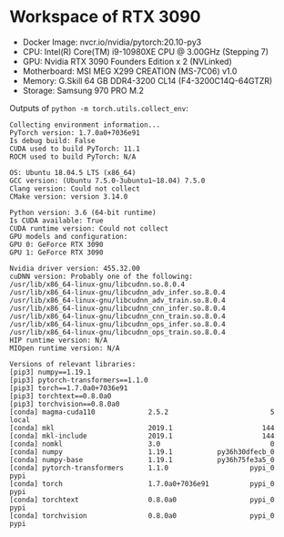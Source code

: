 # Workspace of RTX 3090
- Docker Image: nvcr.io/nvidia/pytorch:20.10-py3
- CPU: Intel(R) Core(TM) i9-10980XE CPU @ 3.00GHz (Stepping 7)
- GPU: Nvidia RTX 3090 Founders Edition x 2 (NVLinked)
- Motherboard: MSI MEG X299 CREATION (MS-7C06) v1.0
- Memory: G.Skill 64 GB DDR4-3200 CL14 (F4-3200C14Q-64GTZR)
- Storage: Samsung 970 PRO M.2

Outputs of ```python -m torch.utils.collect_env```:
```
Collecting environment information...
PyTorch version: 1.7.0a0+7036e91
Is debug build: False
CUDA used to build PyTorch: 11.1
ROCM used to build PyTorch: N/A

OS: Ubuntu 18.04.5 LTS (x86_64)
GCC version: (Ubuntu 7.5.0-3ubuntu1~18.04) 7.5.0
Clang version: Could not collect
CMake version: version 3.14.0

Python version: 3.6 (64-bit runtime)
Is CUDA available: True
CUDA runtime version: Could not collect
GPU models and configuration: 
GPU 0: GeForce RTX 3090
GPU 1: GeForce RTX 3090

Nvidia driver version: 455.32.00
cuDNN version: Probably one of the following:
/usr/lib/x86_64-linux-gnu/libcudnn.so.8.0.4
/usr/lib/x86_64-linux-gnu/libcudnn_adv_infer.so.8.0.4
/usr/lib/x86_64-linux-gnu/libcudnn_adv_train.so.8.0.4
/usr/lib/x86_64-linux-gnu/libcudnn_cnn_infer.so.8.0.4
/usr/lib/x86_64-linux-gnu/libcudnn_cnn_train.so.8.0.4
/usr/lib/x86_64-linux-gnu/libcudnn_ops_infer.so.8.0.4
/usr/lib/x86_64-linux-gnu/libcudnn_ops_train.so.8.0.4
HIP runtime version: N/A
MIOpen runtime version: N/A

Versions of relevant libraries:
[pip3] numpy==1.19.1
[pip3] pytorch-transformers==1.1.0
[pip3] torch==1.7.0a0+7036e91
[pip3] torchtext==0.8.0a0
[pip3] torchvision==0.8.0a0
[conda] magma-cuda110             2.5.2                         5    local
[conda] mkl                       2019.1                      144  
[conda] mkl-include               2019.1                      144  
[conda] nomkl                     3.0                           0  
[conda] numpy                     1.19.1           py36h30dfecb_0  
[conda] numpy-base                1.19.1           py36h75fe3a5_0  
[conda] pytorch-transformers      1.1.0                    pypi_0    pypi
[conda] torch                     1.7.0a0+7036e91          pypi_0    pypi
[conda] torchtext                 0.8.0a0                  pypi_0    pypi
[conda] torchvision               0.8.0a0                  pypi_0    pypi
```
